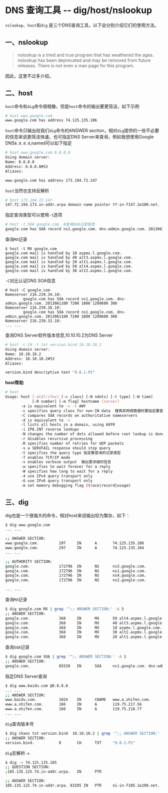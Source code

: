 # DNS 查询工具 -- dig/host/nslookup

`nslookup`、`host`和`dig` 是三个DNS查询工具，以下会分别介绍它们的使用方法。

## 一、nslookup

>nslookup is a tried and true program that has weathered the ages. nslookup has been deprecated and may be removed from future releases. There is not even a man page for this program.

因此，这里不过多介绍。

## 二、host

`host`命令和`dig`命令很相像，但是`host`命令的输出要更简洁，如下示例

``` bash
# host www.google.com
www.google.com has address 74.125.135.106
```

`host`命令只输出给我们`dig`命令的ANSWER section，相对`dig`提供的一些不必要的信息来说更简洁快速。也可指定DNS Server来查询，例如我想使用Google DNS`8.8.8.8`,named可以如下指定

``` bash
# host www.google.com 8.8.8.8
Using domain server:
Name: 8.8.8.8
Address: 8.8.8.8#53
Aliases: 

www.google.com has address 173.194.72.147
```

`host`当然也支持反解析

``` bash
# host 173.194.72.147
147.72.194.173.in-addr.arpa domain name pointer tf-in-f147.1e100.net.
```

指定查询类型可以使用`-t`选项

``` bash
# host -t SOA google.com  #查询SOA记录信息
google.com has SOA record ns1.google.com. dns-admin.google.com. 2013061100 7200 1800 1209600 300
```

查询`MX`记录

```
$ host -t MX google.com 
google.com mail is handled by 10 aspmx.l.google.com.
google.com mail is handled by 40 alt3.aspmx.l.google.com.
google.com mail is handled by 20 alt1.aspmx.l.google.com.
google.com mail is handled by 50 alt4.aspmx.l.google.com.
google.com mail is handled by 30 alt2.aspmx.l.google.com.
```

`-C`对比认证DNS SOA信息

```
# host -C google.com
Nameserver 216.239.34.10:
        google.com has SOA record ns1.google.com. dns-admin.google.com. 2013061100 7200 1800 1209600 300
Nameserver 216.239.36.10:
        google.com has SOA record ns1.google.com. dns-admin.google.com. 2013061100 7200 1800 1209600 300
Nameserver 216.239.32.10:
... ...
```

查询DNS Server软件版本信息,10.10.10.2为DNS Server

``` bash
# host -c CH -t txt version.bind 10.10.10.2  
Using domain server:
Name: 10.10.10.2
Address: 10.10.10.2#53
Aliases: 

version.bind descriptive text "9.8.1-P2"
```

__host帮助__

``` bash
# host
Usage: host [-aCdlriTwv] [-c class] [-N ndots] [-t type] [-W time]
            [-R number] [-m flag] hostname [server]
       -a is equivalent to -v -t ANY
       -c specifies query class for non-IN data  搜索非网络数据时要指定要查找的类
       -C compares SOA records on authoritative nameservers
       -d is equivalent to -v
       -l lists all hosts in a domain, using AXFR
       -i IP6.INT reverse lookups
       -N changes the number of dots allowed before root lookup is done
       -r disables recursive processing
       -R specifies number of retries for UDP packets
       -s a SERVFAIL response should stop query
       -t specifies the query type 指定要查询的记录类型
       -T enables TCP/IP mode
       -v enables verbose output  输出更详细的信息
       -w specifies to wait forever for a reply
       -W specifies how long to wait for a reply
       -4 use IPv4 query transport only
       -6 use IPv6 query transport only
       -m set memory debugging flag (trace|record|usage)
```

## 三、dig

dig也是一个很强大的命令，相对host来说输出较为繁杂，如下：

``` bash
$ dig www.google.com
... ...

;; ANSWER SECTION:
www.google.com.         297     IN      A       74.125.135.106
www.google.com.         297     IN      A       74.125.135.104
... ...

;; AUTHORITY SECTION:
google.com.             172796  IN      NS      ns3.google.com.
google.com.             172796  IN      NS      ns1.google.com.
google.com.             172796  IN      NS      ns4.google.com.
google.com.             172796  IN      NS      ns2.google.com.

... ...
```

查询`MX`记录

``` bash
$ dig google.com MX | grep '^;; ANSWER SECTION:' -A 5
;; ANSWER SECTION:
google.com.             368     IN      MX      50 alt4.aspmx.l.google.com.
google.com.             368     IN      MX      40 alt3.aspmx.l.google.com.
google.com.             368     IN      MX      10 aspmx.l.google.com.
google.com.             368     IN      MX      30 alt2.aspmx.l.google.com.
google.com.             368     IN      MX      20 alt1.aspmx.l.google.com.
```

查询`SOA`记录

``` bash
$ dig google.com SOA | grep '^;; ANSWER SECTION:' -A 1
;; ANSWER SECTION:
google.com.             85539   IN      SOA     ns1.google.com. dns-admin.google.com. 2013061100 7200 1800 1209600 300
```

指定DNS Server查询

``` bash
$ dig www.baidu.com @8.8.8.8
... ...
;; ANSWER SECTION:
www.baidu.com.          1024    IN      CNAME   www.a.shifen.com.
www.a.shifen.com.       166     IN      A       119.75.217.56
www.a.shifen.com.       166     IN      A       119.75.218.77
... ...
```

`dig`查询版本号

``` bash
$ dig chaos txt version.bind  10.10.10.2 | grep '^;; ANSWER SECTION:' -A 1
;; ANSWER SECTION:
version.bind.           0       CH      TXT     "9.8.1-P2"
```

`dig`反解析`-x`

``` bash
$ dig -x 74.125.135.105
;; QUESTION SECTION:
;105.135.125.74.in-addr.arpa.   IN      PTR

;; ANSWER SECTION:
105.135.125.74.in-addr.arpa. 83205 IN   PTR     ni-in-f105.1e100.net.
```
